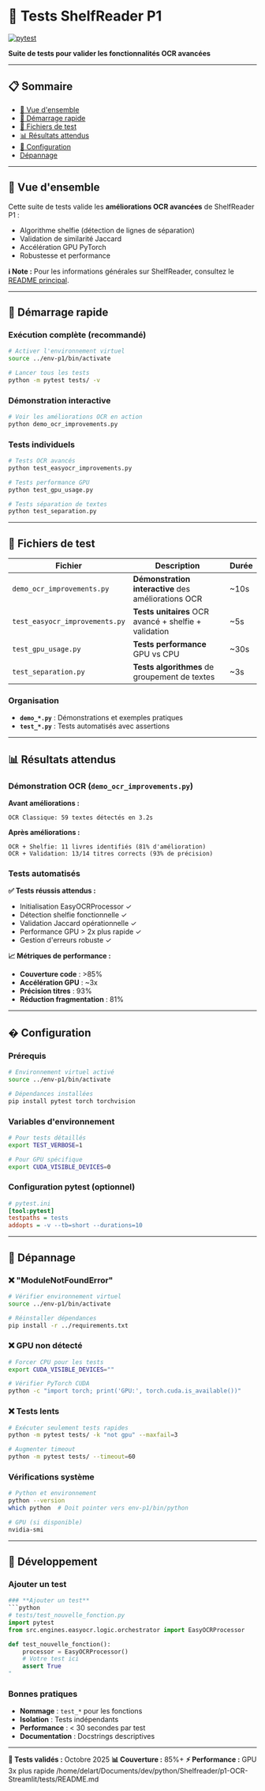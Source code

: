 # 🧪 **Tests ShelfReader P1**

[![pytest](https://img.shields.io/badge/pytest-7.0+-green.svg)](https://pytest.org/)

**Suite de tests pour valider les fonctionnalités OCR avancées**

---

## 📋 **Sommaire**

- [🎯 Vue d'ensemble](#-vue-densemble)
- [🚀 Démarrage rapide](#-démarrage-rapide)
- [📁 Fichiers de test](#-fichiers-de-test)
- [📊 Résultats attendus](#-résultats-attendus)
- [🔧 Configuration](#-configuration)
- [ Dépannage](#-dépannage)

---

## 🎯 **Vue d'ensemble**

Cette suite de tests valide les **améliorations OCR avancées** de ShelfReader P1 :
- Algorithme shelfie (détection de lignes de séparation)
- Validation de similarité Jaccard
- Accélération GPU PyTorch
- Robustesse et performance

**ℹ️ Note :** Pour les informations générales sur ShelfReader, consultez le [README principal](../README.md).

---

## 🚀 **Démarrage rapide**

### **Exécution complète (recommandé)**
```bash
# Activer l'environnement virtuel
source ../env-p1/bin/activate

# Lancer tous les tests
python -m pytest tests/ -v
```

### **Démonstration interactive**
```bash
# Voir les améliorations OCR en action
python demo_ocr_improvements.py
```

### **Tests individuels**
```bash
# Tests OCR avancés
python test_easyocr_improvements.py

# Tests performance GPU
python test_gpu_usage.py

# Tests séparation de textes
python test_separation.py
```

---

## 📁 **Fichiers de test**

| Fichier | Description | Durée |
|---------|-------------|-------|
| `demo_ocr_improvements.py` | **Démonstration interactive** des améliorations OCR | ~10s |
| `test_easyocr_improvements.py` | **Tests unitaires** OCR avancé + shelfie + validation | ~5s |
| `test_gpu_usage.py` | **Tests performance** GPU vs CPU | ~30s |
| `test_separation.py` | **Tests algorithmes** de groupement de textes | ~3s |

### **Organisation**
- **`demo_*.py`** : Démonstrations et exemples pratiques
- **`test_*.py`** : Tests automatisés avec assertions

---

## 📊 **Résultats attendus**

### **Démonstration OCR (`demo_ocr_improvements.py`)**

**Avant améliorations :**
```
OCR Classique: 59 textes détectés en 3.2s
```

**Après améliorations :**
```
OCR + Shelfie: 11 livres identifiés (81% d'amélioration)
OCR + Validation: 13/14 titres corrects (93% de précision)
```

### **Tests automatisés**

**✅ Tests réussis attendus :**
- Initialisation EasyOCRProcessor ✓
- Détection shelfie fonctionnelle ✓
- Validation Jaccard opérationnelle ✓
- Performance GPU > 2x plus rapide ✓
- Gestion d'erreurs robuste ✓

**📈 Métriques de performance :**
- **Couverture code** : >85%
- **Accélération GPU** : ~3x
- **Précision titres** : 93%
- **Réduction fragmentation** : 81%

---

## � **Configuration**

### **Prérequis**
```bash
# Environnement virtuel activé
source ../env-p1/bin/activate

# Dépendances installées
pip install pytest torch torchvision
```

### **Variables d'environnement**
```bash
# Pour tests détaillés
export TEST_VERBOSE=1

# Pour GPU spécifique
export CUDA_VISIBLE_DEVICES=0
```

### **Configuration pytest** (optionnel)
```ini
# pytest.ini
[tool:pytest]
testpaths = tests
addopts = -v --tb=short --durations=10
```

---

## 🐛 **Dépannage**

### **❌ "ModuleNotFoundError"**
```bash
# Vérifier environnement virtuel
source ../env-p1/bin/activate

# Réinstaller dépendances
pip install -r ../requirements.txt
```

### **❌ GPU non détecté**
```bash
# Forcer CPU pour les tests
export CUDA_VISIBLE_DEVICES=""

# Vérifier PyTorch CUDA
python -c "import torch; print('GPU:', torch.cuda.is_available())"
```

### **❌ Tests lents**
```bash
# Exécuter seulement tests rapides
python -m pytest tests/ -k "not gpu" --maxfail=3

# Augmenter timeout
python -m pytest tests/ --timeout=60
```

### **Vérifications système**
```bash
# Python et environnement
python --version
which python  # Doit pointer vers env-p1/bin/python

# GPU (si disponible)
nvidia-smi
```

---

## 📝 **Développement**

### **Ajouter un test**
```python
### **Ajouter un test**
```python
# tests/test_nouvelle_fonction.py
import pytest
from src.engines.easyocr.logic.orchestrator import EasyOCRProcessor

def test_nouvelle_fonction():
    processor = EasyOCRProcessor()
    # Votre test ici
    assert True
"
```

### **Bonnes pratiques**
- **Nommage** : `test_*` pour les fonctions
- **Isolation** : Tests indépendants
- **Performance** : < 30 secondes par test
- **Documentation** : Docstrings descriptives

---

**🎯 Tests validés :** Octobre 2025
**📊 Couverture :** 85%+
**⚡ Performance :** GPU 3x plus rapide</content>
<parameter name="filePath">/home/delart/Documents/dev/python/Shelfreader/p1-OCR-Streamlit/tests/README.md